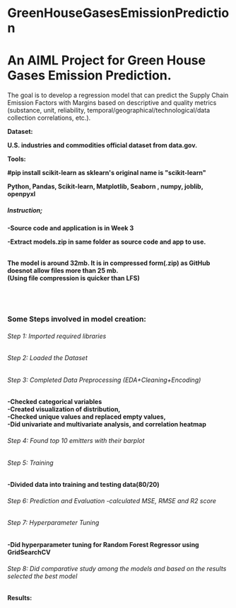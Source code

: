 # GreenHouseGasesEmissionPrediction
<h1>An AIML Project for Green House Gases Emission Prediction.</h1>

<p>The goal is to develop a regression model that can predict the Supply Chain Emission Factors with Margins based on descriptive and quality metrics (substance, unit, reliability, temporal/geographical/technological/data collection correlations, etc.).</p>

<b>Dataset:
<p>U.S. industries and commodities official dataset from data.gov.</p>

<b>Tools:
<p>#pip install scikit-learn as sklearn's original name is "scikit-learn"</p>
Python, Pandas, Scikit-learn, Matplotlib, Seaborn , numpy, joblib, openpyxl

<h5>Instruction;</h5>
-Source code and application is in Week 3
<p>-Extract models.zip in same folder as source code and app to use.</p><br>
The model is around 32mb. It is in compressed form(.zip) as GitHub doesnot allow files more than 25 mb.<br>
(Using file compression is quicker than LFS)
<br><br><br><br>

<h3>Some Steps involved in model creation:</h3>
<h6>Step 1: Imported required libraries</h6>
<h6>Step 2: Loaded the Dataset</h6>
<h6>Step 3: Completed Data Preprocessing (EDA+Cleaning+Encoding)</h6>
-Checked categorical variables<br>
-Created  visualization of distribution, <br>
-Checked unique values and replaced empty values,<br>
-Did univariate and multivariate analysis, and correlation heatmap<br>
<h6>Step 4: Found top 10 emitters with their barplot</h6>
<h6>Step 5: Training</h6>
-Divided data into training and testing data(80/20)
<h6>Step 6: Prediction and Evaluation
-calculated MSE, RMSE and R2 score 

<h6>Step 7: Hyperparameter Tuning</h6>
-Did hyperparameter tuning for Random Forest Regressor using GridSearchCV
<h6>Step 8: Did comparative study among the models and based on the results selected the best model</h6>
<h4>Results:</h4>
<table></table>

